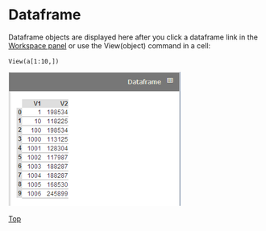 Dataframe
=========

Dataframe objects are displayed here after you click a dataframe link in
the [Workspace panel](#workspace) or use the View(object) command in a
cell:

    View(a[1:10,])

![Dataframe Section in the Right Windowshade Panel](img/dataframe.png)

[Top](#TOP)

<a name="session"></a>
